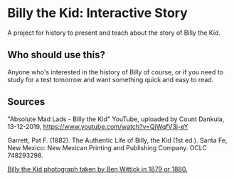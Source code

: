 # Billy the Kid: Interactive Story
A project for history to present and teach about the story of Billy the Kid.
## Who should use this?
Anyone who's interested in the history of Billy of course, or if you need to study for a test tomorrow and want something quick and easy to read.
## Sources
"Absolute Mad Lads - Billy the Kid" YouTube, uploaded by Count Dankula, 13-12-2019, https://www.youtube.com/watch?v=QjWqfV3j-eY

Garrett, Pat F. (1882). The Authentic Life of Billy, the Kid (1st ed.). Santa Fe, New Mexico: New Mexican Printing and Publishing Company. OCLC 748293298.

[Billy the Kid photograph taken by Ben Wittick in 1879 or 1880.](https://commons.wikimedia.org/wiki/File:Billy_the_Kid_tintype,_Fort_Sumner,_1879-80-Edit2.jpg)